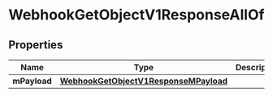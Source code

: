 

# WebhookGetObjectV1ResponseAllOf

## Properties

Name | Type | Description | Notes
------------ | ------------- | ------------- | -------------
**mPayload** | [**WebhookGetObjectV1ResponseMPayload**](WebhookGetObjectV1ResponseMPayload.md) |  | 




